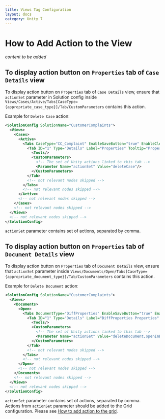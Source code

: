 ```yaml
---
title: Views Tag Configuration
layout: docs
category: Unity 7
---
```

# How to Add Action to the View

*content to be added*

## To display action button on `Properties` tab of `Case Details` view

To display action button on `Properties` tab of `Case Details` view, ensure that `actionSet` parameter in Solution config inside 
`Views/Cases/Active/Tabs[CaseType={appropriate_case_type}]/Tab/CustomParameters` contains this action.

Example for `Delete Case` action:

```xml
<SolutionConfig SolutionName="CustomerComplaints">
  <Views>
    <Cases>
      <Active>
        <Tabs CaseType="CC_Complaint" EnableSaveButton="true" EnableCloseButton="true">
          <Tab ID="1" Type="Details" Label="Properties" Tooltip="Properties" FieldSet="CaseReview">
            <Tools/>
            <CustomParameters>
              <!-- The set of Unity actions linked to this tab -->
              <Parameter Name="actionSet" Value="deleteCase"/>
            </CustomParameters>
          </Tab>
          <!-- not relevant nodes skipped -->
        </Tabs>
        <!-- not relevant nodes skipped -->
      </Active>
      <!-- not relevant nodes skipped -->
    </Cases>
    <!-- not relevant nodes skipped -->
  </Views>
  <!-- not relevant nodes skipped -->
</SolutionConfig>
```

`actionSet` parameter contains set of actions, separated by comma.

## To display action button on `Properties` tab of `Document Details` view

To display action button on `Properties` tab of `Document Details` view, ensure that `actionSet` parameter inside 
`Views/Documents/Open/Tabs[CaseType={appropriate_document_type}]/Tab/CustomParameters` contains this action. 

Example for `Delete Document` action:

```xml
<SolutionConfig SolutionName="CustomerComplaints">
  <Views>
    <Documents>
      <Open>
        <Tabs DocumentType="DiffProperties" EnableSaveButton="true" EnableCloseButton="true">
          <Tab ID="1" Type="Details" Label="DiffProperties Properties" Tooltip="DiffProperties Properties" FieldSet="DiffProperties_Update">
            <Tools/>
            <CustomParameters>
              <!-- The set of Unity actions linked to this tab -->
              <Parameter Name="actionSet" Value="deleteDocument,openInBrowser"/>
            </CustomParameters>
          </Tab>
          <!-- not relevant nodes skipped -->
        </Tabs>
        <!-- not relevant nodes skipped -->
      </Open>
      <!-- not relevant nodes skipped -->
    </Documents>
    <!-- not relevant nodes skipped -->
  </Views>
  <!-- not relevant nodes skipped -->
</SolutionConfig>
```

`actionSet` parameter contains set of actions, separated by comma.  
Actions from `actionSet` parameter should be added to the Grid configuration. Please see [How to add action to the grid](../../grids.md#how-to-add-action-to-the-grid). 